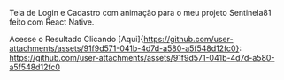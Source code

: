 Tela de Login e Cadastro com animação para o meu projeto Sentinela81 feito com React Native.

Acesse o Resultado Clicando [Aqui]{https://github.com/user-attachments/assets/91f9d571-041b-4d7d-a580-a5f548d12fc0}:
https://github.com/user-attachments/assets/91f9d571-041b-4d7d-a580-a5f548d12fc0

